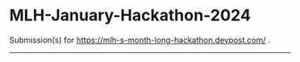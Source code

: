 # MLH-January-Hackathon-2024
Submission(s) for https://mlh-s-month-long-hackathon.devpost.com/ .
<hr>
